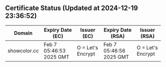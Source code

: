 ## Certificate Status (Updated at 2024-12-19 23:36:52)
| Domain | Expiry Date (EC) | Issuer (EC) | Expiry Date (RSA) | Issuer (RSA) |
|--------|------------------|-------------|-------------------|--------------|
| showcolor.cc | Feb  7 05:46:53 2025 GMT |  O = Let's Encrypt | Feb  7 05:46:56 2025 GMT |  O = Let's Encrypt |
